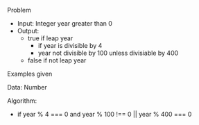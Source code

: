 Problem
- Input: Integer year greater than 0
- Output:
  - true if leap year
    - if year is divisible by 4
    - year not divisible by 100 unless divisiable by 400
  - false if not leap year

Examples given

Data: Number

Algorithm:
- if year % 4 === 0 and year % 100 !== 0 || year % 400 === 0